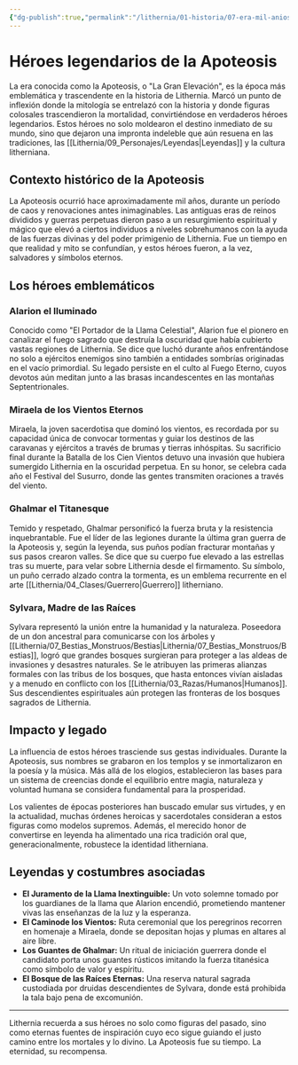 ```yaml
---
{"dg-publish":true,"permalink":"/lithernia/01-historia/07-era-mil-anios/heroes-legendarios-de-la-apoteosis/","title":"Héroes legendarios de la Apoteosis","tags":["lithernia","historia","leyenda","apoteosis"]}
---
```


# Héroes legendarios de la Apoteosis

La era conocida como la Apoteosis, o "La Gran Elevación", es la época más emblemática y trascendente en la historia de Lithernia. Marcó un punto de inflexión donde la mitología se entrelazó con la historia y donde figuras colosales trascendieron la mortalidad, convirtiéndose en verdaderos héroes legendarios. Estos héroes no solo moldearon el destino inmediato de su mundo, sino que dejaron una impronta indeleble que aún resuena en las tradiciones, las [[Lithernia/09_Personajes/Leyendas\|Leyendas]] y la cultura litherniana.

## Contexto histórico de la Apoteosis

La Apoteosis ocurrió hace aproximadamente mil años, durante un período de caos y renovaciones antes inimaginables. Las antiguas eras de reinos divididos y guerras perpetuas dieron paso a un resurgimiento espiritual y mágico que elevó a ciertos individuos a niveles sobrehumanos con la ayuda de las fuerzas divinas y del poder primigenio de Lithernia. Fue un tiempo en que realidad y mito se confundían, y estos héroes fueron, a la vez, salvadores y símbolos eternos.

## Los héroes emblemáticos

### Alarion el Iluminado

Conocido como "El Portador de la Llama Celestial", Alarion fue el pionero en canalizar el fuego sagrado que destruía la oscuridad que había cubierto vastas regiones de Lithernia. Se dice que luchó durante años enfrentándose no solo a ejércitos enemigos sino también a entidades sombrías originadas en el vacío primordial. Su legado persiste en el culto al Fuego Eterno, cuyos devotos aún meditan junto a las brasas incandescentes en las montañas Septentrionales.

### Miraela de los Vientos Eternos

Miraela, la joven sacerdotisa que dominó los vientos, es recordada por su capacidad única de convocar tormentas y guiar los destinos de las caravanas y ejércitos a través de brumas y tierras inhóspitas. Su sacrificio final durante la Batalla de los Cien Vientos detuvo una invasión que hubiera sumergido Lithernia en la oscuridad perpetua. En su honor, se celebra cada año el Festival del Susurro, donde las gentes transmiten oraciones a través del viento.

### Ghalmar el Titanesque

Temido y respetado, Ghalmar personificó la fuerza bruta y la resistencia inquebrantable. Fue el líder de las legiones durante la última gran guerra de la Apoteosis y, según la leyenda, sus puños podían fracturar montañas y sus pasos crearon valles. Se dice que su cuerpo fue elevado a las estrellas tras su muerte, para velar sobre Lithernia desde el firmamento. Su símbolo, un puño cerrado alzado contra la tormenta, es un emblema recurrente en el arte [[Lithernia/04_Clases/Guerrero\|Guerrero]] litherniano.

### Sylvara, Madre de las Raíces

Sylvara representó la unión entre la humanidad y la naturaleza. Poseedora de un don ancestral para comunicarse con los árboles y [[Lithernia/07_Bestias_Monstruos/Bestias\|Lithernia/07_Bestias_Monstruos/Bestias]], logró que grandes bosques surgieran para proteger a las aldeas de invasiones y desastres naturales. Se le atribuyen las primeras alianzas formales con las tribus de los bosques, que hasta entonces vivían aisladas y a menudo en conflicto con los [[Lithernia/03_Razas/Humanos\|Humanos]]. Sus descendientes espirituales aún protegen las fronteras de los bosques sagrados de Lithernia.

## Impacto y legado

La influencia de estos héroes trasciende sus gestas individuales. Durante la Apoteosis, sus nombres se grabaron en los templos y se inmortalizaron en la poesía y la música. Más allá de los elogios, establecieron las bases para un sistema de creencias donde el equilibrio entre magia, naturaleza y voluntad humana se considera fundamental para la prosperidad.

Los valientes de épocas posteriores han buscado emular sus virtudes, y en la actualidad, muchas órdenes heroicas y sacerdotales consideran a estos figuras como modelos supremos. Además, el merecido honor de convertirse en leyenda ha alimentado una rica tradición oral que, generacionalmente, robustece la identidad litherniana.

## Leyendas y costumbres asociadas

- **El Juramento de la Llama Inextinguible:** Un voto solemne tomado por los guardianes de la llama que Alarion encendió, prometiendo mantener vivas las enseñanzas de la luz y la esperanza.
- **El Caminode los Vientos:** Ruta ceremonial que los peregrinos recorren en homenaje a Miraela, donde se depositan hojas y plumas en altares al aire libre.
- **Los Guantes de Ghalmar:** Un ritual de iniciación guerrera donde el candidato porta unos guantes rústicos imitando la fuerza titanésica como símbolo de valor y espíritu.
- **El Bosque de las Raíces Eternas:** Una reserva natural sagrada custodiada por druidas descendientes de Sylvara, donde está prohibida la tala bajo pena de excomunión.

---

Lithernia recuerda a sus héroes no solo como figuras del pasado, sino como eternas fuentes de inspiración cuyo eco sigue guiando el justo camino entre los mortales y lo divino. La Apoteosis fue su tiempo. La eternidad, su recompensa.